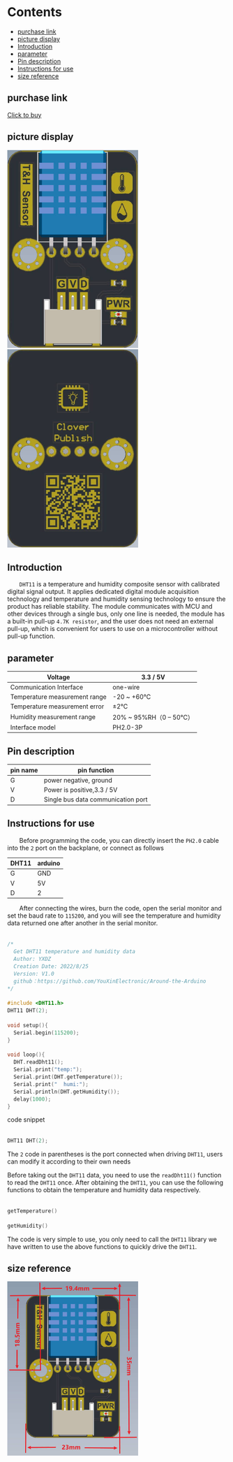 
# Contents

  - [purchase link](#purchase-link)
  - [picture display](#picture-display)
  - [Introduction](#introduction)
  - [parameter](#parameter)
  - [Pin description](#pin-description)
  - [Instructions for use](#instructions-for-use)
  - [size reference](#size-reference)

## purchase link
[Click to buy](https://item.taobao.com/item.htm?spm=a1z10.3-c-s.w4002-21223910208.23.36e16a4bGdKiVC&id=688269022010)

## picture display
<img src="https://raw.githubusercontent.com/YouXinElectronic/Around-the-Arduino/main/DHT11/image/top.jpg" width="300"><img src="https://raw.githubusercontent.com/YouXinElectronic/Around-the-Arduino/main/DHT11/image/bottom.jpg" width="300">

## Introduction
&nbsp;&nbsp;&nbsp;&nbsp;&nbsp;&nbsp;&nbsp;`DHT11` is a temperature and humidity composite sensor with calibrated digital signal output. It applies dedicated digital module acquisition technology and temperature and humidity sensing technology to ensure the product has reliable stability. The module communicates with MCU and other devices through a single bus, only one line is needed, the module has a built-in pull-up `4.7K resistor`, and the user does not need an external pull-up, which is convenient for users to use on a microcontroller without pull-up function.

## parameter
| Voltage | 3.3 / 5V |
|--|--|
| Communication Interface | one-wire |
| Temperature measurement range | -20 ~ +60℃ |
| Temperature measurement error | ±2℃ |
| Humidity measurement range | 20% ~ 95%RH（0 – 50℃） |
| Interface model | PH2.0-3P |

## Pin description

| pin name | pin function |
|--|--|
| G | power negative, ground |
| V | Power is positive,3.3 / 5V |
| D | Single bus data communication port |


## Instructions for use
&nbsp;&nbsp;&nbsp;&nbsp;&nbsp;&nbsp;&nbsp;Before programming the code, you can directly insert the `PH2.0` cable into the `2` port on the backplane, or connect as follows

| DHT11 | arduino |
|--|--|
| G | GND |
| V | 5V |
| D | 2 |

&nbsp;&nbsp;&nbsp;&nbsp;&nbsp;&nbsp;&nbsp;After connecting the wires, burn the code, open the serial monitor and set the baud rate to `115200`, and you will see the temperature and humidity data returned one after another in the serial monitor.

```cpp

/*
  Get DHT11 temperature and humidity data
  Author: YXDZ
  Creation Date: 2022/8/25
  Version: V1.0
  github：https://github.com/YouXinElectronic/Around-the-Arduino
*/

#include <DHT11.h>
DHT11 DHT(2);

void setup(){
  Serial.begin(115200);
}

void loop(){
  DHT.readDht11();
  Serial.print("temp:");
  Serial.print(DHT.getTemperature());
  Serial.print("  humi:");
  Serial.println(DHT.getHumidity());
  delay(1000);
}


```

code snippet

```cpp

DHT11 DHT(2);

```

The `2` code in parentheses is the port connected when driving `DHT11`, users can modify it according to their own needs

Before taking out the `DHT11` data, you need to use the `readDht11()` function to read the `DHT11` once. After obtaining the `DHT11`, you can use the following functions to obtain the temperature and humidity data respectively.

```cpp

getTemperature()

getHumidity()

```

The code is very simple to use, you only need to call the `DHT11` library we have written to use the above functions to quickly drive the `DHT11`.

## size reference

<img src="https://raw.githubusercontent.com/YouXinElectronic/Around-the-Arduino/main/DHT11/image/Dimensions.jpg" width="300">


